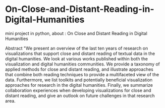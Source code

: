 # On-Close-and-Distant-Reading-in-Digital-Humanities
mini project in python, about : On Close and Distant Reading in Digital Humanities

Abstract
"We present an overview of the last ten years of research on visualizations that support close and distant reading of
textual data in the digital humanities. We look at various works published within both the visualization and digital
humanities communities. We provide a taxonomy of applied methods for close and distant reading, and illustrate
approaches that combine both reading techniques to provide a multifaceted view of the data. Furthermore, we
list toolkits and potentially beneficial visualization approaches for research in the digital humanities. Finally, we
summarize collaboration experiences when developing visualizations for close and distant reading, and give an
outlook on future challenges in that research area.
